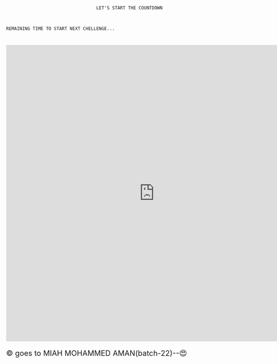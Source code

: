 
                                      LET'S START THE COUNTDOWN 



    REMAINING TIME TO START NEXT CHELLENGE...
    

<html> 
<head> 
<style> 
p { 
  text-align: center; 
  font-size: 20px; 
  font-colour:yellow
} 
</style> 
</head> 
<body> 
<p id="demo"></p> 
<script> 
var deadline = new Date("Feb 7, 2021 11:00:00").getTime(); 
var x = setInterval(function() { 
var now = new Date().getTime(); 
var t = deadline - now; 
var days = Math.floor(t / (1000 * 60 * 60 * 24)); 
var hours = Math.floor((t%(1000 * 60 * 60 * 24))/(1000 * 60 * 60)); 
var minutes = Math.floor((t % (1000 * 60 * 60)) / (1000 * 60)); 
var seconds = Math.floor((t % (1000 * 60)) / 1000); 
document.getElementById("demo").innerHTML = days + "d "  
+ hours + "h " + minutes + "m " + seconds + "s "; 
    if (t < 0) { 
        clearInterval(x); 
        document.getElementById("demo").innerHTML = "EXPIRED"; 
    } 
}, 1000); 
</script> 
  
</body> 
</html> 



<iframe src="https://docs.google.com/forms/d/e/1FAIpQLSeMH1WHUQAsDr8rVdTZ3kAuKmIdD2Tlcguq6x_pcYWkjuUsyQ/viewform?embedded=true" width="800" height="800" frameborder="0" marginheight="0" marginwidth="0">Loading…</iframe>




© goes to MIAH MOHAMMED AMAN(batch-22)--😍


 




 











  







